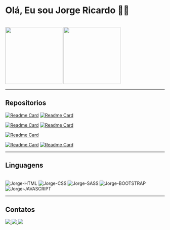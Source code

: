 # **Olá**, Eu sou **Jorge Ricardo** 👋🏾
<br>

<div>
  <img src="https://github-readme-stats.vercel.app/api?username=Jorge-Moraes&theme=tokyonight&include_all_commits&show_icons=true" height="180em" />
  <img src="https://github-readme-stats.vercel.app/api/top-langs/?username=Jorge-Moraes&theme=tokyonight&layout=compact" height="180em" />
</div>

---

## Repositorios

[![Readme Card](https://github-readme-stats.vercel.app/api/pin/?username=Jorge-Moraes&theme=tokyonight&repo=js-developer-portfolio-main)](https://github.com/Jorge-Moraes/js-developer-portfolio-main)
[![Readme Card](https://github-readme-stats.vercel.app/api/pin/?username=Jorge-Moraes&theme=tokyonight&repo=pokedexJS-DIO-NTT)](https://github.com/Jorge-Moraes/pokedexJS-DIO-NTT)

[![Readme Card](https://github-readme-stats.vercel.app/api/pin/?username=Jorge-Moraes&theme=tokyonight&repo=advice-generator-app-main)](https://github.com/Jorge-Moraes/advice-generator-app-main)
[![Readme Card](https://github-readme-stats.vercel.app/api/pin/?username=Jorge-Moraes&theme=tokyonight&repo=nlw-Explore)](https://github.com/Jorge-Moraes/nlw-Explore)

[![Readme Card](https://github-readme-stats.vercel.app/api/pin/?username=Jorge-Moraes&theme=tokyonight&repo=Login-DevMentor)](https://github.com/Jorge-Moraes/Login-DevMentor)

[![Readme Card](https://github-readme-stats.vercel.app/api/pin/?username=Jorge-Moraes&theme=tokyonight&repo=explore-lab-01)](https://github.com/Jorge-Moraes/explore-lab-01)
[![Readme Card](https://github-readme-stats.vercel.app/api/pin/?username=Jorge-Moraes&theme=tokyonight&repo=NTT-dio)](https://github.com/Jorge-Moraes/NTT-dio)

---
## Linguagens

<div style="display: inline-block"><br>
  <img align="center" alt="Jorge-HTML" src="https://img.shields.io/badge/HTML5-E34F26?style=for-the-badge&logo=html5&logoColor=white">
  <img align="center" alt="Jorge-CSS" src="https://img.shields.io/badge/CSS3-1572B6?style=for-the-badge&logo=css3&logoColor=white">
  <img align="center" alt="Jorge-SASS" src="https://img.shields.io/badge/Sass-CC6699?style=for-the-badge&logo=sass&logoColor=white">
  <img align="center" alt="Jorge-BOOTSTRAP" src="https://img.shields.io/badge/Bootstrap-563D7C?style=for-the-badge&logo=bootstrap&logoColor=white">
  <img align="center" alt="Jorge-JAVASCRIPT" src="https://img.shields.io/badge/JavaScript-F7DF1E?style=for-the-badge&logo=javascript&logoColor=black">
</div>

---
## Contatos

<div>
  <a target="_blank" href="https://www.linkedin.com/in/-jorgericardo/">
    <img src="https://img.shields.io/badge/LinkedIn-0077B5?style=for-the-badge&logo=linkedin&logoColor=white"/>
  </a>
  <a target="_blank" href="https://www.instagram.com/jorgeriicardobjj">
    <img src="https://img.shields.io/badge/Instagram-E4405F?style=for-the-badge&logo=instagram&logoColor=white"/>
  </a>
  <a target="_blank" href="https://www.facebook.com/JorgeRiicardoo">
    <img src="https://img.shields.io/badge/Facebook-1877F2?style=for-the-badge&logo=facebook&logoColor=white"/>
  </a>
</div>



